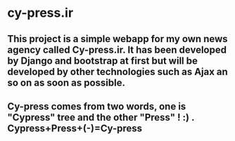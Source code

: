# cy-press.ir

This project is a simple webapp for my own news agency called Cy-press.ir.
It has been developed by Django and bootstrap at first but will be developed by other technologies such as Ajax an so on as soon as possible.
---------------------------------------------------------------
Cy-press comes from two words, one is "Cypress" tree and the other "Press" ! :) . Cypress+Press+(-)=Cy-press
---------------------------------------------------------------

